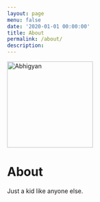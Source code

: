 ```yaml
---
layout: page
menu: false
date: '2020-01-01 00:00:00'
title: About
permalink: /about/
description: 
---
```


<img class="img-rounded" src="/blog/assets/img/uploads/profile.png" alt="Abhigyan" width="200">

# About

Just a kid like anyone else.